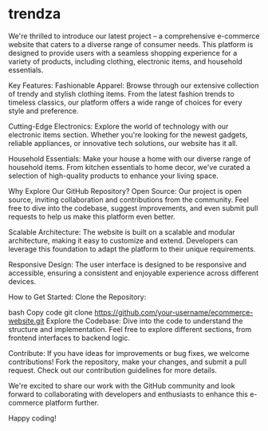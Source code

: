 # trendza
We're thrilled to introduce our latest project – a comprehensive e-commerce website that caters to a diverse range of consumer needs. This platform is designed to provide users with a seamless shopping experience for a variety of products, including clothing, electronic items, and household essentials.


Key Features:
Fashionable Apparel: Browse through our extensive collection of trendy and stylish clothing items. From the latest fashion trends to timeless classics, our platform offers a wide range of choices for every style and preference.

Cutting-Edge Electronics: Explore the world of technology with our electronic items section. Whether you're looking for the newest gadgets, reliable appliances, or innovative tech solutions, our website has it all.

Household Essentials: Make your house a home with our diverse range of household items. From kitchen essentials to home decor, we've curated a selection of high-quality products to enhance your living space.

Why Explore Our GitHub Repository?
Open Source: Our project is open source, inviting collaboration and contributions from the community. Feel free to dive into the codebase, suggest improvements, and even submit pull requests to help us make this platform even better.

Scalable Architecture: The website is built on a scalable and modular architecture, making it easy to customize and extend. Developers can leverage this foundation to adapt the platform to their unique requirements.

Responsive Design: The user interface is designed to be responsive and accessible, ensuring a consistent and enjoyable experience across different devices.

How to Get Started:
Clone the Repository:

bash
Copy code
git clone https://github.com/your-username/ecommerce-website.git
Explore the Codebase:
Dive into the code to understand the structure and implementation. Feel free to explore different sections, from frontend interfaces to backend logic.

Contribute:
If you have ideas for improvements or bug fixes, we welcome contributions! Fork the repository, make your changes, and submit a pull request. Check out our contribution guidelines for more details.

We're excited to share our work with the GitHub community and look forward to collaborating with developers and enthusiasts to enhance this e-commerce platform further.

Happy coding!
